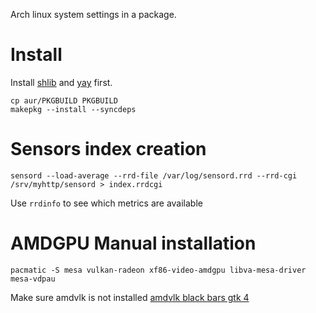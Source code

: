 Arch linux system settings in a package.

# Install

Install [shlib](https://github.com/user827/shlib) and
[yay](https://aur.archlinux.org/packages/yay) first.

```
cp aur/PKGBUILD PKGBUILD
makepkg --install --syncdeps
```

# Sensors index creation

```
sensord --load-average --rrd-file /var/log/sensord.rrd --rrd-cgi /srv/myhttp/sensord > index.rrdcgi
```
Use `rrdinfo` to see which metrics are available

# AMDGPU Manual installation

```
pacmatic -S mesa vulkan-radeon xf86-video-amdgpu libva-mesa-driver mesa-vdpau
```

Make sure amdvlk is not installed
[amdvlk black bars gtk
4](https://www.reddit.com/r/gnome/comments/1fsf6wz/thick_black_borders_around_some_windows/)
